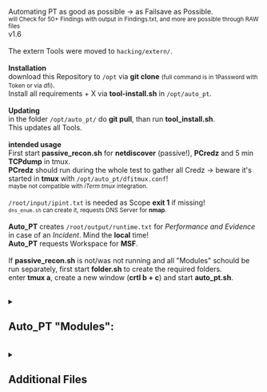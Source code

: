 Automating PT as good as possible -> as Failsave as Possible.<br>
<small>will Check for 50+ Findings with output in Findings.txt, and more are possible through RAW files</small><br>
v1.6<br>
<br>
The extern Tools were moved to <code>hacking/extern/</code>.<br>
<br>
<b>Installation</b><br>
download this Repository to <code>/opt</code> via <b>git clone</b> <small>(full command is in 1Password with Token or via dfi)</small>.<br>
Install all requirements + X via <b>tool-install.sh</b> in <code>/opt/auto_pt</code>.<br>
<br>
<b>Updating</b><br>
in the folder <code>/opt/auto_pt/</code> do <b>git pull</b>, than run <b>tool_install.sh</b>.<br>
This updates all Tools.<br>
<br>
<b>intended usage</b><br>
First start <b>passive_recon.sh</b> for <b>netdiscover</b> (passive!), <b>PCredz</b> and 5 min <b>TCPdump</b> in tmux.<br>
<b>PCredz</b> should run during the whole test to gather all Credz -> beware it's started in <b>tmux</b> with <code>/opt/auto_pt/dfitmux.conf</code>!<br>
<small>maybe not compatible with <i>iTerm tmux</i> integration.</small><br>
<br>
<code>/root/input/ipint.txt</code> is needed as Scope <b>exit 1</b> if missing!<br>
<small><code>dns_enum.sh</code> can create it, requests DNS Server for <b>nmap</b>.</small><br>
<br>
<b>Auto_PT</b> creates <code>/root/output/runtime.txt</code> for <i>Performance and Evidence</i> in case of an <i>Incident</i>. Mind the <b>local</b> time!<br>
<b>Auto_PT</b> requests Workspace for <b>MSF</b>.<br>
<br>
If <b>passive_recon.sh</b> is not/was not running and all "Modules" schould be run separately, first start <b>folder.sh</b> to create the required folders.<br>
enter <b>tmux a</b>, create a new window (<b>crtl b + c</b>) and start <b>auto_pt.sh</b>.<br>
<br>
<details><summary><h2>Auto_PT "Modules":</h2></summary>
    <h3>folder:</h3>
    <b></b>creates all (sub)folders in <code>/root/input/</code> and <code>/root/output/</code>.<br>
<br>
    <h3>active_recon:</h3>
    <b>nmap</b><code>/root/input/ipint.txt</code> -> Scope!<br>
    <b>nmap</b> -> Egress-filter<br>
    <b>nmap</b> -> IP Up Hosts<br>
    <b>nmap</b> -> default Creds<br>
    <b>nmap</b> -> Service scan<br>
    <b></b>create Service lists -> for other toolz<br>
    <b>sslscan</b> -> weak Ciphers <br>
    <b>nmap</b> -> Root login check - needs recheck!<br>
    <b>CME</b> -><code>smb_sign_off.txt</code><br>
    <b></b>create<code>relay_lists</code> -> manual use with<b>impacket-ntlmrelayx</b><br>
<br>
    <h3>autosploit:</h3>
    <b>Metasploit-framework</b><code>ressource.txt</code> in<code>/opt/hacking/resource_script/</code> Folder.<br>
<br>
    <h3>zerocheck:</h3>
    <b></b>Zerologon check with<b>MSF</b>, NetBIOS with<b>nbtscan</b>.<br>
<br>
    <h3>log4check:</h3>
    <b></b>Log4J Log4Shell check with<b>MSF</b>, resource<code>log4j.txt</code> in<code>/opt/hacking/resource_script/</code> Folder.<br>
<br>
    <h3>fast_relay:</h3>
    <b></b>5 min<b>responder</b> and<b>impacket-ntlmrelayx</b> vs<code>/root/output/list/smb_sign_off.txt</code>.<br>
<br>
    <h3>looter:</h3>
    <b></b>Collect the loot, move files to internal folders for "Automater".<br>
<br>
    <h3>counter:</h3>
    <b></b>Counts the findings and grabs the subnets in <code>/root/output/loot/intern/findings.txt</code>.<br>
<br>
    <h3>eyewitness:</h3>
    <b></b>Make some Screens in <code>/root/output/screens</code>.<br>
    <b></b>If broken maybe <code>apt install chromium-driver</code> or <code>pip3 install 'selenium<4.0.0'</code>.<br>
<br>
    <h3>def_screen_looter:</h3>
    <b></b>Looter for default Pages from Eyewitness sources.<br>
<br>
    <h3>Auto_PT DONE!</h3>
    <b></b>copy your<code>output</code> folder to your local machine for further investigation.<br>

</details>
<br>
<details><summary><h2>Additional Files</h2></summary>
    <h3>user_checks:</h3>
    <b></b>All CME checks LdapRelayScan and BH + Certipy dump with obtained user + PW OR Hash.<br>
    <b></b>Make sure DNS is working as expected!<br>
    <b></b>CME: GPP_Password, GPP_Autologin, Username=PW, get Passpol, nopac, PetitPotam (unauthenticated), SMBSessions, ASRep, Kerberoasting, MAQ.<br>
    <b></b>CME ldapchecks may be broken.<br>
    <b></b>All Checks generates files in the related <code>output/loot/intern</code> folder.<br>
    <b></b>Findings.txt will <b>NOT</b> be updated.<br>
    <b></b>Use -h for Help.<br>
<br>
    <h3>otscan:</h3>
    <b></b>Some Nmap scans for OT Systems, just information gathering.<br>
    <b></b>Uses <code>/root/input/ipot.txt</code> because the scan is <b>very slow</b>.<br>
<br>
    <h3>dns_enum:</h3>
    <b></b>Nmap scan for Scope gathering via DNS; all privat IPs will be checked.<br>
    <b></b>needs Nameserver/DNS-Server IP.<br>
<br>
    <h3>cleaner:</h3>
    <b></b>cleans all the LogFiles and Output generated by <b>Auto_PT</b> +X.<br>
<br>
    <h3>dfitmux.conf</h3>
    <b></b>My <b>tmux</b> Config, some kind of special, used in passive_recon.<br>
<br>
    <h3>zshrc</h3>
    <b></b>my <code>.zshrc</code>, Kali 2020.4 with "seperate command line" and 💀.<br>
<br>
    <h3>customqueries</h3>
    <b></b>Custom <b>Bloodhound</b> 4.1 queries. File goes to <code>\~/Library/Application Support/bloodhound</code>.<br>
<br>
    <b></b>Additional queries when using the backend for exports "_like_" <b>plumhound</b>.<br>
    <b></b>Accessible via <code>http://127.0.0.1:7474/browser/</code> or <b>Neo4j Browser</b>.<br>
<br>
    <b></b>All used Backend queries are in the Freshdesk <code>https://prosecnetworks.freshdesk.com/a/solutions/articles/77000524534</code>.<br>
</details>
<br>
